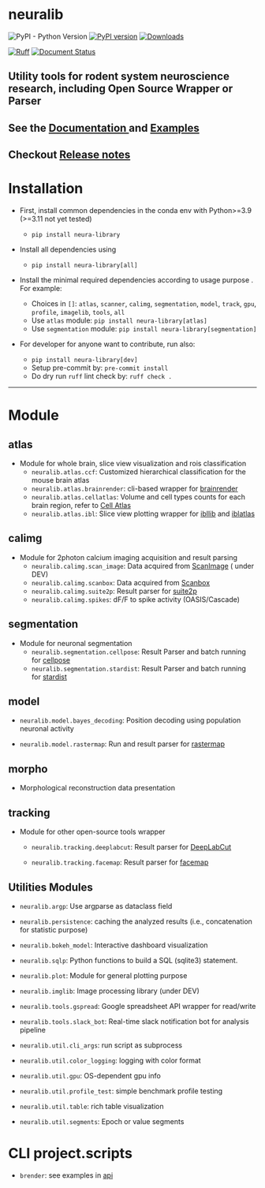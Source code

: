 # neuralib

![PyPI - Python Version](https://img.shields.io/pypi/pyversions/neura-library)
[![PyPI version](https://badge.fury.io/py/neura-library.svg)](https://badge.fury.io/py/neura-library)
[![Downloads](https://static.pepy.tech/badge/neura-library)](https://pepy.tech/project/neura-library)

[![Ruff](https://img.shields.io/endpoint?url=https://raw.githubusercontent.com/astral-sh/ruff/main/assets/badge/v2.json)](https://github.com/astral-sh/ruff)
[![Document Status](https://readthedocs.org/projects/neuralib/badge/?version=latest)](https://neuralib.readthedocs.io/en/latest/index.html)

## Utility tools for rodent system neuroscience research, including Open Source Wrapper or Parser

## See the [Documentation ](https://neuralib.readthedocs.io/en/latest/index.html) and [Examples](doc/source/notebooks)

## Checkout [Release notes](https://github.com/ytsimon2004/neuralib/releases)

# Installation

- First, install common dependencies in the conda env with Python>=3.9 (>=3.11 not yet tested)
    - `pip install neura-library`

- Install all dependencies using
    - `pip install neura-library[all]`

- Install the minimal required dependencies according to usage purpose . For example:
    - Choices
      in `[]`: `atlas`, `scanner`, `calimg`, `segmentation`, `model`, `track`, `gpu`, `profile`, `imagelib`, `tools`,
      `all`
  - Use `atlas` module: `pip install neura-library[atlas]`
  - Use `segmentation` module: `pip install neura-library[segmentation]`

- For developer for anyone want to contribute, run also:
    - `pip install neura-library[dev]`
    - Setup pre-commit by: `pre-commit install`
    - Do dry run `ruff` lint check by: `ruff check .`

----------------------------

# Module

## atlas

- Module for whole brain, slice view visualization and rois classification
    - `neuralib.atlas.ccf`: Customized hierarchical classification for the mouse brain atlas
    - `neuralib.atlas.brainrender`: cli-based wrapper for [brainrender](https://github.com/brainglobe/brainrender)
    - `neuralib.atlas.cellatlas`: Volume and cell types counts for each brain region, refer
      to [Cell Atlas](https://portal.bluebrain.epfl.ch/resources/models/cell-atlas/)
    - `neuralib.atlas.ibl`: Slice view plotting wrapper
      for [ibllib](https://github.com/int-brain-lab/ibllib?tab=readme-ov-file)
      and [iblatlas](https://int-brain-lab.github.io/iblenv/_autosummary/ibllib.atlas.html)

## calimg

- Module for 2photon calcium imaging acquisition and result parsing
    - `neuralib.calimg.scan_image`: Data acquired from [ScanImage](https://www.mbfbioscience.com/products/scanimage/) (
      under
      DEV)
    - `neuralib.calimg.scanbox`: Data acquired from [Scanbox](https://scanbox.org/tag/two-photon/)
    - `neuralib.calimg.suite2p`:  Result parser for [suite2p](https://github.com/MouseLand/suite2p)
  - `neuralib.calimg.spikes`: dF/F to spike activity (OASIS/Cascade)

## segmentation

- Module for neuronal segmentation
    - `neuralib.segmentation.cellpose`: Result Parser and batch running
      for [cellpose](https://github.com/MouseLand/cellpose)
    - `neuralib.segmentation.stardist`: Result Parser and batch running
      for [stardist](https://github.com/stardist/stardist)

## model

- `neuralib.model.bayes_decoding`: Position decoding using population neuronal activity

- `neuralib.model.rastermap`: Run and result parser for [rastermap](https://github.com/MouseLand/rastermap)

## morpho

- Morphological reconstruction data presentation

## tracking

- Module for other open-source tools wrapper
    - `neuralib.tracking.deeplabcut`: Result parser for [DeepLabCut](https://github.com/DeepLabCut/DeepLabCut)

    - `neuralib.tracking.facemap`: Result parser for [facemap](https://github.com/MouseLand/facemap)

## Utilities Modules

- `neuralib.argp`: Use argparse as dataclass field

- `neuralib.persistence`: caching the analyzed results (i.e., concatenation for statistic purpose)

- `neuralib.bokeh_model`: Interactive dashboard visualization

- `neuralib.sqlp`: Python functions to build a SQL (sqlite3) statement.

- `neuralib.plot`: Module for general plotting purpose

- `neuralib.imglib`: Image processing library (under DEV)

- `neuralib.tools.gspread`: Google spreadsheet API wrapper for read/write

- `neuralib.tools.slack_bot`: Real-time slack notification bot for analysis pipeline

- `neuralib.util.cli_args`: run script as subprocess

- `neuralib.util.color_logging`: logging with color format

- `neuralib.util.gpu`: OS-dependent gpu info

- `neuralib.util.profile_test`: simple benchmark profile testing

- `neuralib.util.table`: rich table visualization

- `neuralib.util.segments`: Epoch or value segments

# CLI project.scripts

- `brender`: see examples in [api](https://neuralib.readthedocs.io/en/latest/api/neuralib.atlas.brainrender.html)
